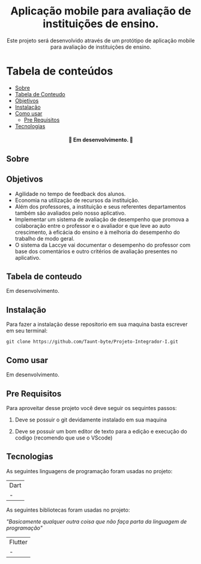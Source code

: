 <h1 align="center">
    Aplicação mobile para avaliação de instituições de ensino.
</h1> 

<p align="center"> 
     Este projeto será desenvolvido através de um protótipo de aplicação mobile para avaliação de instituições de ensino.
</p>

Tabela de conteúdos
=================
<!--ts-->
   * [Sobre](#Sobre)
   * [Tabela de Conteudo](#tabela-de-conteudo)
   * [Objetivos](#objetivos)
   * [Instalação](#Instalação)
   * [Como usar](#como-usar)
      * [Pre Requisitos](#pre-requisitos)
   * [Tecnologias](#tecnologias)
<!--te-->

<h4 align="center"> 
    🚧  Em desenvolvimento.  🚧
</h4>

## Sobre


## Objetivos

+ Agilidade no tempo de feedback dos alunos.
+ Economia na utilização de recursos da instituição.
+ Além dos professores, a instituição e seus referentes departamentos também são avaliados pelo nosso aplicativo. 
+ Implementar um sistema de avaliação de desempenho que promova a colaboração entre o professor e o avaliador e que leve ao auto crescimento, à eficácia do ensino e à melhoria do desempenho do trabalho de modo geral.
+ O sistema da Laccye vai documentar o desempenho do professor com base dos comentários e outro critérios de avaliação presentes no aplicativo. 

## Tabela de conteudo

Em desenvolvimento.

## Instalação

Para fazer a instalação desse repositorio em sua maquina basta escrever em seu terminal:

    git clone https://github.com/Taunt-byte/Projeto-Integrador-I.git


## Como usar

Em desenvolvimento.

## Pre Requisitos

Para aproveitar desse projeto você deve seguir os sequintes passos:

1) Deve se possuir o git devidamente instalado em sua maquina

1) Deve se possuir um bom editor de texto para a edição e execução do codigo (recomendo que use o VScode)


## Tecnologias

As seguintes linguagens de programação foram usadas no projeto:

<table>
    <tr>
    <td>Dart</td>
    </tr>
    <tr>
    <td>-</td>
    </tr>
</table>

As seguintes bibliotecas foram usadas no projeto:
    
<i>"Basicamente qualquer outra coisa que não faça parta da linguagem de programação"</i>

<table>
    <tr>
    <td>Flutter</td>
    </tr>
    <tr>
    <td>-</td>
    </tr>
</table>
